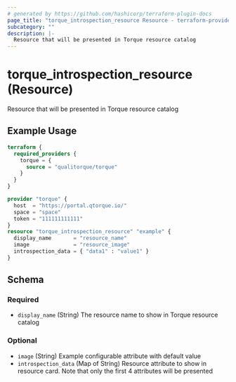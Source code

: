 ```yaml
---
# generated by https://github.com/hashicorp/terraform-plugin-docs
page_title: "torque_introspection_resource Resource - terraform-provider-torque"
subcategory: ""
description: |-
  Resource that will be presented in Torque resource catalog
---
```


# torque_introspection_resource (Resource)

Resource that will be presented in Torque resource catalog

## Example Usage

```terraform
terraform {
  required_providers {
    torque = {
      source = "qualitorque/torque"
    }
  }
}

provider "torque" {
  host  = "https://portal.qtorque.io/"
  space = "space"
  token = "111111111111"
}
resource "torque_introspection_resource" "example" {
  display_name       = "resource_name"
  image              = "resource_image"
  introspection_data = { "data1" : "value1" }
}
```

<!-- schema generated by tfplugindocs -->
## Schema

### Required

- `display_name` (String) The resource name to show in Torque resource catalog

### Optional

- `image` (String) Example configurable attribute with default value
- `introspection_data` (Map of String) Resource attribute to show in resource card. Note that only the first 4 attributes will be presented
